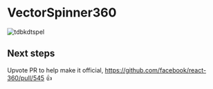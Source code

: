# VectorSpinner360

![tdbkdtspel](https://user-images.githubusercontent.com/1857263/43242743-aa76e5cc-9057-11e8-91df-1f2600132fce.gif)

## Next steps

Upvote PR to help make it official, https://github.com/facebook/react-360/pull/545 👍
